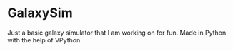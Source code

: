 # GalaxySim
Just a basic galaxy simulator that I am working on for fun. Made in Python with the help of VPython
